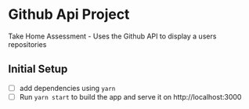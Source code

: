 # Github Api Project

Take Home Assessment - Uses the Github API to display a users repositories

## Initial Setup

- [ ] add dependencies using `yarn`
- [ ] Run `yarn start` to build the app and serve it on http://localhost:3000
